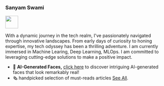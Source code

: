 ### Sanyam Swami
<img src="https://media.giphy.com/media/UrbB6EeWFB7rQbHg8w/giphy.gif" width="40" height="40"/>

With a dynamic journey in the tech realm, I've passionately navigated through innovative landscapes. From early days of curiosity to honing expertise, my tech odyssey has been a thrilling adventure. I am currently immersed in Machine Learing, Deep Learning, MLOps. I am committed to leveraging cutting-edge solutions to make a positive impact.


- 👤 **AI-Generated Faces,** [click here](https://thispersondoesnotexist.com/) to discover intriguing AI-generated faces that look remarkably real!
- 🗞️ handpicked selection of must-reads articles [See All](https://github.com/SanyamSwami123/ReadingList_LearningResources).




<!--## language and tools:
<img align="left" alt="Visual Studio Code" width="26px" src="https://cdn.jsdelivr.net/gh/devicons/devicon/icons/vscode/vscode-original.svg" style="padding-right:10px;" />

<img align="left" alt="MySQL" width="26px" src="https://cdn.jsdelivr.net/gh/devicons/devicon/icons/mysql/mysql-original.svg" style="padding-right:10px;" />
-->
<!--⚡ Fun fact:-->

<!--<!--- Whether I'm debugging a program or refining a recipe, each venture is a journey of creativity and discovery. Because, let's face it, the best code often comes with a side of good food! my dual passions keep life both savory and exciting!-->

<!-- - Whether it's coding algorithms or shooting hoops, precision is the name of the game. 🚀-->
<!-- ### Namaste <img src="https://media.giphy.com/media/UrbB6EeWFB7rQbHg8w/giphy.gif" width="40" height="40"/>
*****************************************************************************************************
#### I am sanyam swami, 3rd year (B.E computer science) student. 
This is the place, where i put opensource project and cool stuff, have immense curiosity of learning new technology and working on it 😄.
- 🌱 I’m currently learning AI & ml, and android.
- 🔭 I’m currently working on deep learning.
- ⚡ Fun fact: I :+1: :bouncing_ball_person: :basketball:
*****************************************************************************************************
 -->
<!-- #### connect with me on these platforms: -->
<!-- <a href="https://twitter.com/sanyamswami"><img src="https://github.com/SanyamSwami123/SanyamSwami123/blob/master/Images/twitter.jpg" alt="drawing" width="40"/> -->
<!--  <a href="https://stackoverflow.com/users/12067671/sanyam?tab=profile"><img src="https://github.com/SanyamSwami123/SanyamSwami123/blob/master/Images/stackoverflow.png" alt="drawing" width="100"/> -->


<!--
**SanyamSwami123/SanyamSwami123** is a ✨ _special_ ✨ repository because its `README.md` (this file) appears on your GitHub profile.

Here are some ideas to get you started:

- 🔭 I’m currently working on ...
- 🌱 I’m currently learning ...
- 👯 I’m looking to collaborate on ...
- 🤔 I’m looking for help with ...
- 💬 Ask me about ...
- 📫 How to reach me: ...
- 😄 Pronouns: ...
- ⚡ Fun fact: ...
-->
